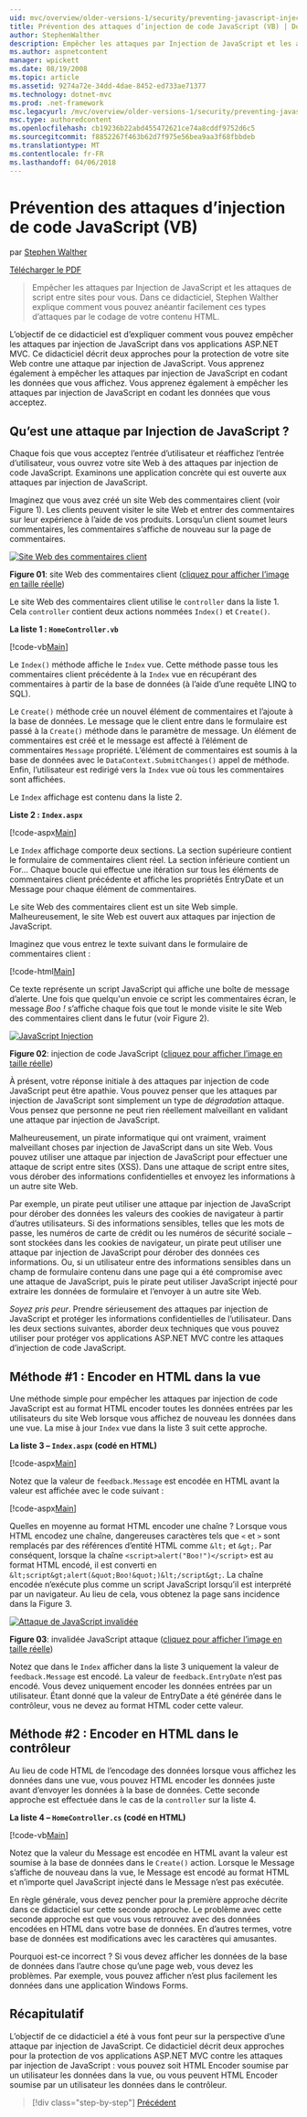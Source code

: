 ```yaml
---
uid: mvc/overview/older-versions-1/security/preventing-javascript-injection-attacks-vb
title: Prévention des attaques d’injection de code JavaScript (VB) | Documents Microsoft
author: StephenWalther
description: Empêcher les attaques par Injection de JavaScript et les attaques de script entre sites pour vous. Dans ce didacticiel, Stephen Walther explique comment vous pouvez facilement de...
ms.author: aspnetcontent
manager: wpickett
ms.date: 08/19/2008
ms.topic: article
ms.assetid: 9274a72e-34dd-4dae-8452-ed733ae71377
ms.technology: dotnet-mvc
ms.prod: .net-framework
msc.legacyurl: /mvc/overview/older-versions-1/security/preventing-javascript-injection-attacks-vb
msc.type: authoredcontent
ms.openlocfilehash: cb19236b22abd455472621ce74a8cddf9752d6c5
ms.sourcegitcommit: f8852267f463b62d7f975e56bea9aa3f68fbbdeb
ms.translationtype: MT
ms.contentlocale: fr-FR
ms.lasthandoff: 04/06/2018
---
```

<a name="preventing-javascript-injection-attacks-vb"></a>Prévention des attaques d’injection de code JavaScript (VB)
====================
par [Stephen Walther](https://github.com/StephenWalther)

[Télécharger le PDF](http://download.microsoft.com/download/8/4/8/84843d8d-1575-426c-bcb5-9d0c42e51416/ASPNET_MVC_Tutorial_06_VB.pdf)

> Empêcher les attaques par Injection de JavaScript et les attaques de script entre sites pour vous. Dans ce didacticiel, Stephen Walther explique comment vous pouvez anéantir facilement ces types d’attaques par le codage de votre contenu HTML.


L’objectif de ce didacticiel est d’expliquer comment vous pouvez empêcher les attaques par injection de JavaScript dans vos applications ASP.NET MVC. Ce didacticiel décrit deux approches pour la protection de votre site Web contre une attaque par injection de JavaScript. Vous apprenez également à empêcher les attaques par injection de JavaScript en codant les données que vous affichez. Vous apprenez également à empêcher les attaques par injection de JavaScript en codant les données que vous acceptez.

## <a name="what-is-a-javascript-injection-attack"></a>Qu’est une attaque par Injection de JavaScript ?

Chaque fois que vous acceptez l’entrée d’utilisateur et réaffichez l’entrée d’utilisateur, vous ouvrez votre site Web à des attaques par injection de code JavaScript. Examinons une application concrète qui est ouverte aux attaques par injection de JavaScript.

Imaginez que vous avez créé un site Web des commentaires client (voir Figure 1). Les clients peuvent visiter le site Web et entrer des commentaires sur leur expérience à l’aide de vos produits. Lorsqu’un client soumet leurs commentaires, les commentaires s’affiche de nouveau sur la page de commentaires.


[![Site Web des commentaires client](preventing-javascript-injection-attacks-vb/_static/image2.png)](preventing-javascript-injection-attacks-vb/_static/image1.png)

**Figure 01**: site Web des commentaires client ([cliquez pour afficher l’image en taille réelle](preventing-javascript-injection-attacks-vb/_static/image3.png))


Le site Web des commentaires client utilise le `controller` dans la liste 1. Cela `controller` contient deux actions nommées `Index()` et `Create()`.

**La liste 1 : `HomeController.vb`**

[!code-vb[Main](preventing-javascript-injection-attacks-vb/samples/sample1.vb)]

Le `Index()` méthode affiche le `Index` vue. Cette méthode passe tous les commentaires client précédente à la `Index` vue en récupérant des commentaires à partir de la base de données (à l’aide d’une requête LINQ to SQL).

Le `Create()` méthode crée un nouvel élément de commentaires et l’ajoute à la base de données. Le message que le client entre dans le formulaire est passé à la `Create()` méthode dans le paramètre de message. Un élément de commentaires est créé et le message est affecté à l’élément de commentaires `Message` propriété. L’élément de commentaires est soumis à la base de données avec le `DataContext.SubmitChanges()` appel de méthode. Enfin, l’utilisateur est redirigé vers la `Index` vue où tous les commentaires sont affichées.

Le `Index` affichage est contenu dans la liste 2.

**Liste 2 : `Index.aspx`**

[!code-aspx[Main](preventing-javascript-injection-attacks-vb/samples/sample2.aspx)]

Le `Index` affichage comporte deux sections. La section supérieure contient le formulaire de commentaires client réel. La section inférieure contient un For... Chaque boucle qui effectue une itération sur tous les éléments de commentaires client précédente et affiche les propriétés EntryDate et un Message pour chaque élément de commentaires.

Le site Web des commentaires client est un site Web simple. Malheureusement, le site Web est ouvert aux attaques par injection de JavaScript.

Imaginez que vous entrez le texte suivant dans le formulaire de commentaires client :

[!code-html[Main](preventing-javascript-injection-attacks-vb/samples/sample3.html)]

Ce texte représente un script JavaScript qui affiche une boîte de message d’alerte. Une fois que quelqu'un envoie ce script les commentaires écran, le message <em>Boo !</em> s’affiche chaque fois que tout le monde visite le site Web des commentaires client dans le futur (voir Figure 2).


[![JavaScript Injection](preventing-javascript-injection-attacks-vb/_static/image5.png)](preventing-javascript-injection-attacks-vb/_static/image4.png)

**Figure 02**: injection de code JavaScript ([cliquez pour afficher l’image en taille réelle](preventing-javascript-injection-attacks-vb/_static/image6.png))


À présent, votre réponse initiale à des attaques par injection de code JavaScript peut être apathie. Vous pouvez penser que les attaques par injection de JavaScript sont simplement un type de *dégradation* attaque. Vous pensez que personne ne peut rien réellement malveillant en validant une attaque par injection de JavaScript.

Malheureusement, un pirate informatique qui ont vraiment, vraiment malveillant choses par injection de JavaScript dans un site Web. Vous pouvez utiliser une attaque par injection de JavaScript pour effectuer une attaque de script entre sites (XSS). Dans une attaque de script entre sites, vous dérober des informations confidentielles et envoyez les informations à un autre site Web.

Par exemple, un pirate peut utiliser une attaque par injection de JavaScript pour dérober des données les valeurs des cookies de navigateur à partir d’autres utilisateurs. Si des informations sensibles, telles que les mots de passe, les numéros de carte de crédit ou les numéros de sécurité sociale – sont stockées dans les cookies de navigateur, un pirate peut utiliser une attaque par injection de JavaScript pour dérober des données ces informations. Ou, si un utilisateur entre des informations sensibles dans un champ de formulaire contenu dans une page qui a été compromise avec une attaque de JavaScript, puis le pirate peut utiliser JavaScript injecté pour extraire les données de formulaire et l’envoyer à un autre site Web.

*Soyez pris peur*. Prendre sérieusement des attaques par injection de JavaScript et protéger les informations confidentielles de l’utilisateur. Dans les deux sections suivantes, aborder deux techniques que vous pouvez utiliser pour protéger vos applications ASP.NET MVC contre les attaques d’injection de code JavaScript.

## <a name="approach-1-html-encode-in-the-view"></a>Méthode #1 : Encoder en HTML dans la vue

Une méthode simple pour empêcher les attaques par injection de code JavaScript est au format HTML encoder toutes les données entrées par les utilisateurs du site Web lorsque vous affichez de nouveau les données dans une vue. La mise à jour `Index` vue dans la liste 3 suit cette approche.

**La liste 3 – `Index.aspx` (codé en HTML)**

[!code-aspx[Main](preventing-javascript-injection-attacks-vb/samples/sample4.aspx)]

Notez que la valeur de `feedback.Message` est encodée en HTML avant la valeur est affichée avec le code suivant :

[!code-aspx[Main](preventing-javascript-injection-attacks-vb/samples/sample5.aspx)]

Quelles en moyenne au format HTML encoder une chaîne ? Lorsque vous HTML encodez une chaîne, dangereuses caractères tels que `<` et `>` sont remplacés par des références d’entité HTML comme `&lt;` et `&gt;`. Par conséquent, lorsque la chaîne `<script>alert("Boo!")</script>` est au format HTML encodé, il est converti en `&lt;script&gt;alert(&quot;Boo!&quot;)&lt;/script&gt;`. La chaîne encodée n’exécute plus comme un script JavaScript lorsqu’il est interprété par un navigateur. Au lieu de cela, vous obtenez la page sans incidence dans la Figure 3.


[![Attaque de JavaScript invalidée](preventing-javascript-injection-attacks-vb/_static/image8.png)](preventing-javascript-injection-attacks-vb/_static/image7.png)

**Figure 03**: invalidée JavaScript attaque ([cliquez pour afficher l’image en taille réelle](preventing-javascript-injection-attacks-vb/_static/image9.png))


Notez que dans le `Index` afficher dans la liste 3 uniquement la valeur de `feedback.Message` est encodé. La valeur de `feedback.EntryDate` n’est pas encodé. Vous devez uniquement encoder les données entrées par un utilisateur. Étant donné que la valeur de EntryDate a été générée dans le contrôleur, vous ne devez au format HTML coder cette valeur.

## <a name="approach-2-html-encode-in-the-controller"></a>Méthode #2 : Encoder en HTML dans le contrôleur

Au lieu de code HTML de l’encodage des données lorsque vous affichez les données dans une vue, vous pouvez HTML encoder les données juste avant d’envoyer les données à la base de données. Cette seconde approche est effectuée dans le cas de la `controller` sur la liste 4.

**La liste 4 – `HomeController.cs` (codé en HTML)**

[!code-vb[Main](preventing-javascript-injection-attacks-vb/samples/sample6.vb)]

Notez que la valeur du Message est encodée en HTML avant la valeur est soumise à la base de données dans le `Create()` action. Lorsque le Message s’affiche de nouveau dans la vue, le Message est encodé au format HTML et n’importe quel JavaScript injecté dans le Message n’est pas exécutée.

En règle générale, vous devez pencher pour la première approche décrite dans ce didacticiel sur cette seconde approche. Le problème avec cette seconde approche est que vous vous retrouvez avec des données encodées en HTML dans votre base de données. En d’autres termes, votre base de données est modifications avec les caractères qui amusantes.

Pourquoi est-ce incorrect ? Si vous devez afficher les données de la base de données dans l’autre chose qu’une page web, vous devez les problèmes. Par exemple, vous pouvez afficher n’est plus facilement les données dans une application Windows Forms.

## <a name="summary"></a>Récapitulatif

L’objectif de ce didacticiel a été à vous font peur sur la perspective d’une attaque par injection de JavaScript. Ce didacticiel décrit deux approches pour la protection de vos applications ASP.NET MVC contre les attaques par injection de JavaScript : vous pouvez soit HTML Encoder soumise par un utilisateur les données dans la vue, ou vous peuvent HTML Encoder soumise par un utilisateur les données dans le contrôleur.

> [!div class="step-by-step"]
> [Précédent](authenticating-users-with-windows-authentication-vb.md)

